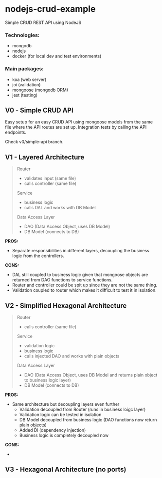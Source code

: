 # nodejs-crud-example
Simple CRUD REST API using NodeJS

### Technologies:
- mongodb
- nodejs
- docker (for local dev and test environments)

### Main packages:
- koa (web server)
- joi (validation)
- mongoose (mongodb ORM)
- jest (testing)


## V0 - Simple CRUD API

Easy setup for an easy CRUD API using mongoose models from the same file where the API routes are set up.
Integration tests by calling the API endpoints.

Check v0/simple-api branch.


## V1 - Layered Architecture

> Router
> - validates input (same file)
> - calls controller (same file)
>
> Service
> - business logic
> - calls DAL and works with DB Model
>
> Data Access Layer
> - DAO (Data Access Object, uses DB Model)
> - DB Model (connects to DB)
>

**PROS:**

* Separate responsibilities in different layers, decoupling the business logic from the controllers.

**CONS:**

* DAL still coupled to business logic given that mongoose objects are returned from DAO functions to service functions.
* Router and controller could be spit up since they are not the same thing.
* Validation coupled to router which makes it difficult to test it in isolation.

## V2 - Simplified Hexagonal Architecture

> Router
> - calls controller (same file)
>
> Service
> - validation logic
> - business logic
> - calls injected DAO and works with plain objects
>
> Data Access Layer
> - DAO (Data Access Object, uses DB Model and returns plain object to business logic layer)
> - DB Model (connects to DB)
>

**PROS:**

* Same architecture but decoupling layers even further
    * Validation decoupled from Router (runs in business loigc layer)
    * Validation logic can be tested in isolation
    * DB Model decoupled from business logic (DAO functions now return plain objects)
    * Added DI (dependency injection)
    * Business logic is completely decoupled now

**CONS:**

* 

## V3 - Hexagonal Architecture (no ports)
